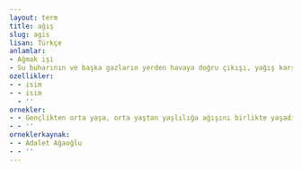 ```yaml
---
layout: term
title: ağış
slug: agis
lisan: Türkçe
anlamlar:
- Ağmak işi
- Su buharının ve başka gazların yerden havaya doğru çıkışı, yağış karşıtı
ozellikler:
- - isim
- - isim
  - ''
ornekler:
- - Gençlikten orta yaşa, orta yaştan yaşlılığa ağışını birlikte yaşadığım bu ev...
- - ''
orneklerkaynak:
- - Adalet Ağaoğlu
- - ''
---
```

